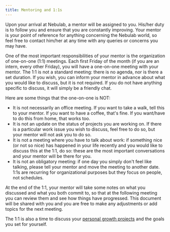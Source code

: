 ```yaml
---
title: Mentoring and 1:1s
---
```

Upon your arrival at Nebulab, a mentor will be assigned to you. His/her duty is to follow you and
ensure that you are constantly improving. Your mentor is your point of reference for anything
concerning the Nebulab world, so feel free to contact him/her at any time with any queries or
concerns you may have.

One of the most important responsibilities of your mentor is the organization of one-on-one (1:1)
meetings. Each first Friday of the month (if you are an intern, every other Friday), you will have a
one-on-one meeting with your mentor. The 1:1 is not a standard meeting: there is no agenda, nor is
there a set duration. If you wish, you can inform your mentor in advance about what you would like
to discuss, but it is not required. If you do not have anything specific to discuss, it will simply
be a friendly chat.

Here are some things that the one-on-one is NOT:

- It is not necessarily an office meeting.  If you want to take a walk, tell this to your mentor. 
  If you want to have a coffee, that's fine. If you want/have to do this from home, that works too.
- It is not an update on the status of projects you are working on. If there is a particular work
  issue you wish to discuss, feel free to do so, but your mentor will not ask you to do so.
- It is not a meeting where you have to talk about work: if something nice (or not so nice) has
  happened in your life recently and you would like to discuss this at the 1:1, do so: these are the
  most important conversations and your mentor will be there for you. 
- It is not an obligatory meeting: if one day you simply don't feel like talking, please tell your 
  mentor and move the meeting to another date. 1:1s are recurring for organizational purposes but
  they focus on people, not schedules.

At the end of the 1:1, your mentor will take some notes on what you discussed and what you both
commit to, so that at the following meeting you can review them and see how things have progressed.
This document will be shared with you and you are free to make any adjustments or add topics for the
next meeting.

The 1:1 is also a time to discuss your [personal growth projects](https://github.com/nebulab/playbook/blob/master/personal-growth/fridays.md)
and the goals you set for yourself.
